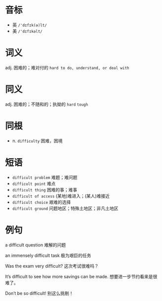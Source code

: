 # 音标

- 英 `/'dɪfɪk(ə)lt/`
- 美 `/'dɪfɪkəlt/`

# 词义

adj. 困难的；难对付的
`hard to do, understand, or deal with`

# 同义

adj. 困难的；不随和的；执拗的
`hard` `tough`

# 同根

- n. `difficulty` 困难，困境

# 短语

- `difficult problem` 难题；难问题
- `difficult point` 难点
- `difficult thing` 困难的事；难事
- `difficult of access` (某地)难进入；(某人)难接近
- `difficult choice` 艰难的选择
- `difficult ground` 问题地区；特殊土地区；非凡土地区

# 例句

a difficult question
难解的问题

an immensely difficult task
极为艰巨的任务

Was the exam very difficult?
这次考试很难吗？

It’s difficult to see how more savings can be made.
想要进一步节约看来是很难了。

Don’t be so difficult!
别这么挑剔！


